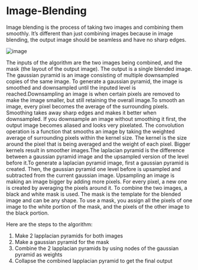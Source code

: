 # Image-Blending

Image blending is the process of taking two images and combining them smoothly. It’s different than just combining images because in image blending, the output image should be seamless and have no sharp edges.

![image](https://user-images.githubusercontent.com/84482670/172958993-fab9024b-801b-4557-84d0-ceacef8eb030.png)



The inputs of the algorithm are the two images being combined, and the mask (the layout of the output image). The output is a single blended image. The gaussian pyramid is an image consisting of multiple downsampled copies of the same image. To generate a gaussian pyramid, the image is smoothed and downsampled until the inputed level is reached.Downsampling an image is when certain pixels are removed to make the image smaller, but still retaining the overall image.To smooth an image, every pixel becomes the average of the surrounding pixels. Smoothing takes away sharp edges and makes it better when downsampled. If you downsample an image without smoothing it first, the output image becomes aliased and looks very pixelated.  The convolution operation is a function that smooths an image by taking the weighted average of surrounding pixels within the kernel size. The kernel is the size around the pixel that is being averaged and the weight of each pixel. Bigger kernels result in smoother images.The laplacian pyramid is the difference between a gaussian pyramid image and the upsampled version of the level before it.To generate a laplacian pyramid image, first a gaussian pyramid is created. Then, the gaussian pyramid one level before is upsampled and subtracted from the current gaussian image. Upsampling an image is making an image bigger by adding more pixels. For every pixel, a new one is created by averaging the pixels around it. To combine  the two images, a black and white mask is used. The mask is the template for the blended image and can be any shape. To use a mask, you assign all the pixels of one image to the white portion of the mask, and the pixels of the other image to the black portion.


Here are the steps to the algorithm:
1. Make 2 lapplacian pyramids for both images
2. Make a gaussian pyramid for the mask
3. Combine the 2 lapplacian pyramids by using nodes of the gaussian pyramid as weights
4. Collapse the combined lapplacian pyramid to get the final output
